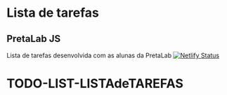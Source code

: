 # Lista de tarefas
## PretaLab JS
Lista de tarefas desenvolvida com as alunas da PretaLab
[![Netlify Status](https://api.netlify.com/api/v1/badges/c8d39a99-b15b-4bae-87da-f11472ce4164/deploy-status)](https://app.netlify.com/sites/elaborate-travesseiro-3d8511/deploys)
# TODO-LIST-LISTAdeTAREFAS
